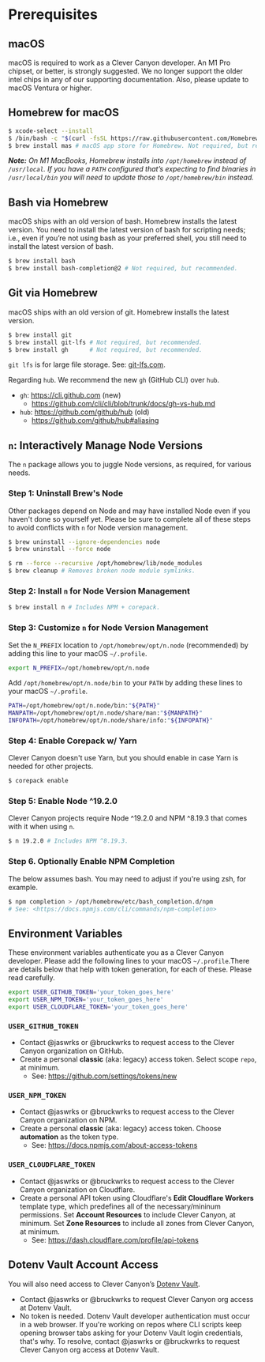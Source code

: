 # Prerequisites

## macOS

macOS is required to work as a Clever Canyon developer. An M1 Pro chipset, or better, is strongly suggested. We no longer support the older intel chips in any of our supporting documentation. Also, please update to macOS Ventura or higher.

## Homebrew for macOS

```bash
$ xcode-select --install
$ /bin/bash -c "$(curl -fsSL https://raw.githubusercontent.com/Homebrew/install/HEAD/install.sh)"
$ brew install mas # macOS app store for Homebrew. Not required, but recommended.
```

_**Note:** On M1 MacBooks, Homebrew installs into `/opt/homebrew` instead of `/usr/local`. If you have a `PATH` configured that’s expecting to find binaries in `/usr/local/bin` you will need to update those to `/opt/homebrew/bin` instead._

## Bash via Homebrew

macOS ships with an old version of bash. Homebrew installs the latest version. You need to install the latest version of bash for scripting needs; i.e., even if you’re not using bash as your preferred shell, you still need to install the latest version of bash.

```bash
$ brew install bash
$ brew install bash-completion@2 # Not required, but recommended.
```

## Git via Homebrew

macOS ships with an old version of git. Homebrew installs the latest version.

```bash
$ brew install git
$ brew install git-lfs # Not required, but recommended.
$ brew install gh      # Not required, but recommended.
```

`git lfs` is for large file storage. See: [git-lfs.com](https://git-lfs.com).

Regarding `hub`. We recommend the new `gh` (GitHub CLI) over `hub`.

-   `gh`: <https://cli.github.com> (new)
    -   <https://github.com/cli/cli/blob/trunk/docs/gh-vs-hub.md>
-   `hub`: <https://github.com/github/hub> (old)
    -   <https://github.com/github/hub#aliasing>

## `n`: Interactively Manage Node Versions

The `n` package allows you to juggle Node versions, as required, for various needs.

### Step 1: Uninstall Brew's Node

Other packages depend on Node and may have installed Node even if you haven't done so yourself yet. Please be sure to complete all of these steps to avoid conflicts with `n` for Node version management.

```bash
$ brew uninstall --ignore-dependencies node
$ brew uninstall --force node

$ rm --force --recursive /opt/homebrew/lib/node_modules
$ brew cleanup # Removes broken node module symlinks.
```

### Step 2: Install `n` for Node Version Management

```bash
$ brew install n # Includes NPM + corepack.
```

### Step 3: Customize `n` for Node Version Management

Set the `N_PREFIX` location to `/opt/homebrew/opt/n.node` (recommended) by adding this line to your macOS `~/.profile`.

```bash
export N_PREFIX=/opt/homebrew/opt/n.node
```

Add `/opt/homebrew/opt/n.node/bin` to your `PATH` by adding these lines to your macOS `~/.profile`.

```bash
PATH=/opt/homebrew/opt/n.node/bin:"${PATH}"
MANPATH=/opt/homebrew/opt/n.node/share/man:"${MANPATH}"
INFOPATH=/opt/homebrew/opt/n.node/share/info:"${INFOPATH}"
```

### Step 4: Enable Corepack w/ Yarn

Clever Canyon doesn't use Yarn, but you should enable in case Yarn is needed for other projects.

```bash
$ corepack enable
```

### Step 5: Enable Node ^19.2.0

Clever Canyon projects require Node ^19.2.0 and NPM ^8.19.3 that comes with it when using `n`.

```bash
$ n 19.2.0 # Includes NPM ^8.19.3.
```

### Step 6. Optionally Enable NPM Completion

The below assumes bash. You may need to adjust if you're using zsh, for example.

```bash
$ npm completion > /opt/homebrew/etc/bash_completion.d/npm
# See: <https://docs.npmjs.com/cli/commands/npm-completion>
```

## Environment Variables

These environment variables authenticate you as a Clever Canyon developer. Please add the following lines to your macOS `~/.profile`.There are details below that help with token generation, for each of these. Please read carefully.

```bash
export USER_GITHUB_TOKEN='your_token_goes_here'
export USER_NPM_TOKEN='your_token_goes_here'
export USER_CLOUDFLARE_TOKEN='your_token_goes_here'
```

### `USER_GITHUB_TOKEN`

-   Contact @jaswrks or @bruckwrks to request access to the Clever Canyon organization on GitHub.
-   Create a personal **classic** (aka: legacy) access token. Select scope `repo`, at minimum.
    -   See: <https://github.com/settings/tokens/new>

### `USER_NPM_TOKEN`

-   Contact @jaswrks or @bruckwrks to request access to the Clever Canyon organization on NPM.
-   Create a personal **classic** (aka: legacy) access token. Choose **automation** as the token type.
    -   See: <https://docs.npmjs.com/about-access-tokens>

### `USER_CLOUDFLARE_TOKEN`

-   Contact @jaswrks or @bruckwrks to request access to the Clever Canyon organization on Cloudflare.
-   Create a personal API token using Cloudflare's **Edit Cloudflare Workers** template type, which predefines all of the necessary/mininum permissions. Set **Account Resources** to include Clever Canyon, at minimum. Set **Zone Resources** to include all zones from Clever Canyon, at minimum.
    -   See: <https://dash.cloudflare.com/profile/api-tokens>

## Dotenv Vault Account Access

You will also need access to Clever Canyon’s [Dotenv Vault](https://www.dotenv.org).

-   Contact @jaswrks or @bruckwrks to request Clever Canyon org access at Dotenv Vault.
-   No token is needed. Dotenv Vault developer authentication must occur in a web browser. If you're working on repos where CLI scripts keep opening browser tabs asking for your Dotenv Vault login credentials, that's why. To resolve, contact @jaswrks or @bruckwrks to request Clever Canyon org access at Dotenv Vault.
